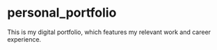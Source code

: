 # personal_portfolio
 This is my digital portfolio, which features my relevant work and career experience.
